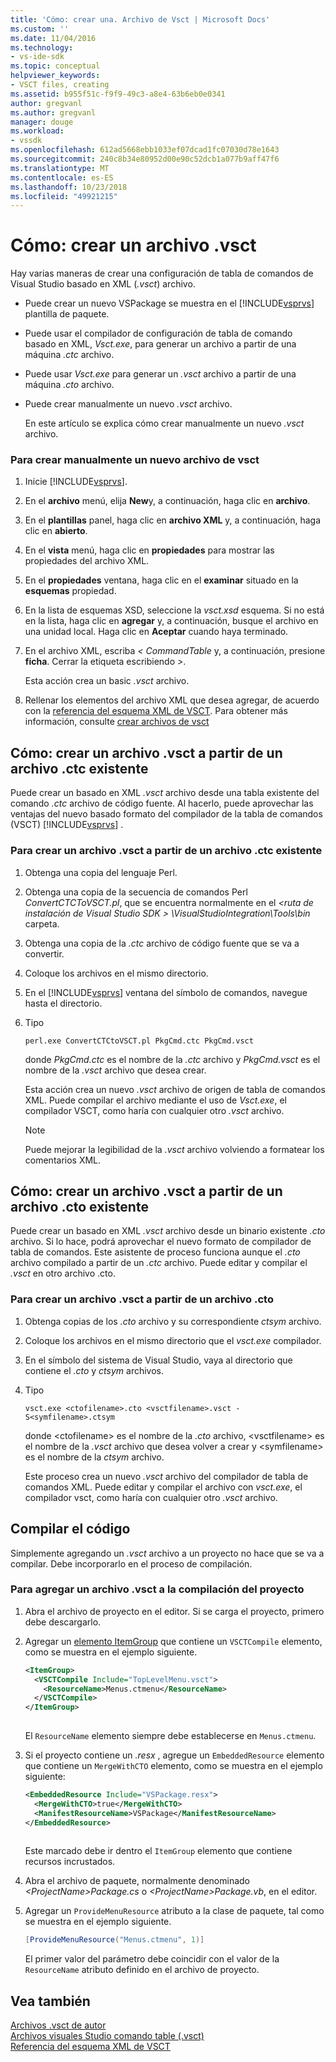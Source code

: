 ```yaml
---
title: 'Cómo: crear una. Archivo de Vsct | Microsoft Docs'
ms.custom: ''
ms.date: 11/04/2016
ms.technology:
- vs-ide-sdk
ms.topic: conceptual
helpviewer_keywords:
- VSCT files, creating
ms.assetid: b955f51c-f9f9-49c3-a8e4-63b6eb0e0341
author: gregvanl
ms.author: gregvanl
manager: douge
ms.workload:
- vssdk
ms.openlocfilehash: 612ad5668ebb1033ef07dcad1fc07030d78e1643
ms.sourcegitcommit: 240c8b34e80952d00e90c52dcb1a077b9aff47f6
ms.translationtype: MT
ms.contentlocale: es-ES
ms.lasthandoff: 10/23/2018
ms.locfileid: "49921215"
---
```

# <a name="how-to-create-a-vsct-file"></a>Cómo: crear un archivo .vsct  
  
Hay varias maneras de crear una configuración de tabla de comandos de Visual Studio basado en XML (*.vsct*) archivo.  
  
- Puede crear un nuevo VSPackage se muestra en el [!INCLUDE[vsprvs](../../code-quality/includes/vsprvs_md.md)] plantilla de paquete.  
  
- Puede usar el compilador de configuración de tabla de comando basado en XML, *Vsct.exe*, para generar un archivo a partir de una máquina *.ctc* archivo.  
  
- Puede usar *Vsct.exe* para generar un *.vsct* archivo a partir de una máquina *.cto* archivo.  
  
- Puede crear manualmente un nuevo *.vsct* archivo.  
  
  En este artículo se explica cómo crear manualmente un nuevo *.vsct* archivo.  
  
### <a name="to-manually-create-a-new-vsct-file"></a>Para crear manualmente un nuevo archivo de vsct  
  
1. Inicie [!INCLUDE[vsprvs](../../code-quality/includes/vsprvs_md.md)].  
  
2. En el **archivo** menú, elija **New**y, a continuación, haga clic en **archivo**.  
  
3. En el **plantillas** panel, haga clic en **archivo XML** y, a continuación, haga clic en **abierto**.  
  
4. En el **vista** menú, haga clic en **propiedades** para mostrar las propiedades del archivo XML.  
  
5. En el **propiedades** ventana, haga clic en el **examinar** situado en la **esquemas** propiedad.  
  
6. En la lista de esquemas XSD, seleccione la *vsct.xsd* esquema. Si no está en la lista, haga clic en **agregar** y, a continuación, busque el archivo en una unidad local. Haga clic en **Aceptar** cuando haya terminado.  
  
7. En el archivo XML, escriba *< CommandTable* y, a continuación, presione **ficha**. Cerrar la etiqueta escribiendo *>*.  
  
    Esta acción crea un basic *.vsct* archivo.  
  
8. Rellenar los elementos del archivo XML que desea agregar, de acuerdo con la [referencia del esquema XML de VSCT](../../extensibility/vsct-xml-schema-reference.md). Para obtener más información, consulte [crear archivos de vsct](../../extensibility/internals/authoring-dot-vsct-files.md)  
  
<a name="how-to-create-a-dot-vsct-file-from-an-existing-dot-ctc-file"></a>

## <a name="how-to-create-a-vsct-file-from-an-existing-ctc-file"></a>Cómo: crear un archivo .vsct a partir de un archivo .ctc existente  
  
Puede crear un basado en XML *.vsct* archivo desde una tabla existente del comando *.ctc* archivo de código fuente. Al hacerlo, puede aprovechar las ventajas del nuevo basado formato del compilador de la tabla de comandos (VSCT) [!INCLUDE[vsprvs](../../code-quality/includes/vsprvs_md.md)] .  
  
### <a name="to-create-a-vsct-file-from-a-ctc-file"></a>Para crear un archivo .vsct a partir de un archivo .ctc existente  
  
1. Obtenga una copia del lenguaje Perl.  
  
2. Obtenga una copia de la secuencia de comandos Perl *ConvertCTCToVSCT.pl*, que se encuentra normalmente en el  *\<ruta de instalación de Visual Studio SDK > \VisualStudioIntegration\Tools\bin* carpeta.  
  
3. Obtenga una copia de la *.ctc* archivo de código fuente que se va a convertir.  
  
4. Coloque los archivos en el mismo directorio.  
  
5. En el [!INCLUDE[vsprvs](../../code-quality/includes/vsprvs_md.md)] ventana del símbolo de comandos, navegue hasta el directorio.  
  
6. Tipo  
  
   ```  
   perl.exe ConvertCTCtoVSCT.pl PkgCmd.ctc PkgCmd.vsct  
   ```  
  
    donde *PkgCmd.ctc* es el nombre de la *.ctc* archivo y *PkgCmd.vsct* es el nombre de la *.vsct* archivo que desea crear.  
  
    Esta acción crea un nuevo *.vsct* archivo de origen de tabla de comandos XML. Puede compilar el archivo mediante el uso de *Vsct.exe*, el compilador VSCT, como haría con cualquier otro *.vsct* archivo.  
  
   > [!NOTE]
   >  Puede mejorar la legibilidad de la *.vsct* archivo volviendo a formatear los comentarios XML.  
  
<a name="how-to-create-a-dot-vsct-file-from-an-existing-dot-cto-file"></a>

## <a name="how-to-create-a-vsct-file-from-an-existing-cto-file"></a>Cómo: crear un archivo .vsct a partir de un archivo .cto existente  
  
Puede crear un basado en XML *.vsct* archivo desde un binario existente *.cto* archivo. Si lo hace, podrá aprovechar el nuevo formato de compilador de tabla de comandos. Este asistente de proceso funciona aunque el *.cto* archivo compilado a partir de un *.ctc* archivo. Puede editar y compilar el *.vsct* en otro archivo .cto.  
  
### <a name="to-create-a-vsct-file-from-a-cto-file"></a>Para crear un archivo .vsct a partir de un archivo .cto  
  
1.  Obtenga copias de los *.cto* archivo y su correspondiente *ctsym* archivo.  
  
2.  Coloque los archivos en el mismo directorio que el *vsct.exe* compilador.  
  
3.  En el símbolo del sistema de Visual Studio, vaya al directorio que contiene el *.cto* y *ctsym* archivos.  
  
4.  Tipo  

    ```
    vsct.exe <ctofilename>.cto <vsctfilename>.vsct -S<symfilename>.ctsym
    ```

     donde \<ctofilename\> es el nombre de la *.cto* archivo, \<vsctfilename\> es el nombre de la *.vsct* archivo que desea volver a crear y \<symfilename\> es el nombre de la *ctsym* archivo.  
  
     Este proceso crea un nuevo *.vsct* archivo del compilador de tabla de comandos XML. Puede editar y compilar el archivo con *vsct.exe*, el compilador vsct, como haría con cualquier otro *.vsct* archivo.  
  
## <a name="compile-the-code"></a>Compilar el código  
 Simplemente agregando un *.vsct* archivo a un proyecto no hace que se va a compilar. Debe incorporarlo en el proceso de compilación.  
  
### <a name="to-add-a-vsct-file-to-project-compilation"></a>Para agregar un archivo .vsct a la compilación del proyecto  
  
1.  Abra el archivo de proyecto en el editor. Si se carga el proyecto, primero debe descargarlo.  
  
2.  Agregar un [elemento ItemGroup](../../msbuild/itemgroup-element-msbuild.md) que contiene un `VSCTCompile` elemento, como se muestra en el ejemplo siguiente.  
  
    ```xml  
    <ItemGroup>  
      <VSCTCompile Include="TopLevelMenu.vsct">  
        <ResourceName>Menus.ctmenu</ResourceName>  
      </VSCTCompile>  
    </ItemGroup>  
  
    ```  
  
     El `ResourceName` elemento siempre debe establecerse en `Menus.ctmenu`.  
  
3.  Si el proyecto contiene un *.resx* , agregue un `EmbeddedResource` elemento que contiene un `MergeWithCTO` elemento, como se muestra en el ejemplo siguiente:  
  
    ```xml  
    <EmbeddedResource Include="VSPackage.resx">  
      <MergeWithCTO>true</MergeWithCTO>  
      <ManifestResourceName>VSPackage</ManifestResourceName>  
    </EmbeddedResource>  
  
    ```  
  
     Este marcado debe ir dentro el `ItemGroup` elemento que contiene recursos incrustados.  
  
4.  Abra el archivo de paquete, normalmente denominado  *\<ProjectName\>Package.cs* o  *\<ProjectName\>Package.vb*, en el editor.  
  
5.  Agregar un `ProvideMenuResource` atributo a la clase de paquete, tal como se muestra en el ejemplo siguiente.  
  
    ```csharp  
    [ProvideMenuResource("Menus.ctmenu", 1)]  
    ```  
  
     El primer valor del parámetro debe coincidir con el valor de la `ResourceName` atributo definido en el archivo de proyecto.  
  
## <a name="see-also"></a>Vea también  
 [Archivos .vsct de autor](../../extensibility/internals/authoring-dot-vsct-files.md)   
 [Archivos visuales Studio comando table (.vsct)](../../extensibility/internals/visual-studio-command-table-dot-vsct-files.md)   
 [Referencia del esquema XML de VSCT](../../extensibility/vsct-xml-schema-reference.md)